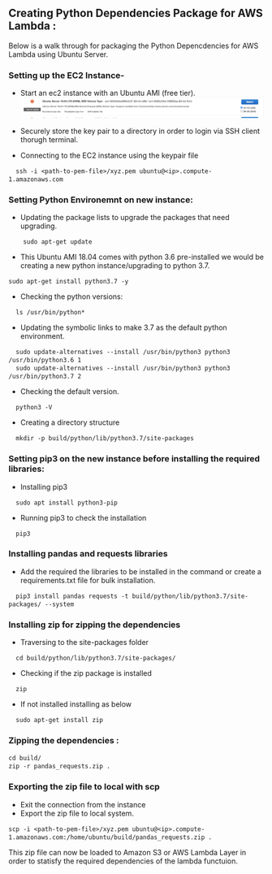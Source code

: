 ## Creating Python Dependencies Package for AWS Lambda :

Below is a walk through for packaging the Python Depencdencies for AWS Lambda using Ubuntu Server.

### Setting up the EC2 Instance-

- Start an ec2 instance with an Ubuntu AMI (free tier).
![AMI](https://github.com/aashish-bidap/Packaging-Lambda-Dependencies/blob/main/ami.png)
- Securely store the key pair to a directory in order to login via SSH client thorugh terminal.

- Connecting to the EC2 instance using the keypair file

~~~
  ssh -i <path-to-pem-file>/xyz.pem ubuntu@<ip>.compute-1.amazonaws.com
~~~

### Setting Python Environemnt on new instance:

- Updating the package lists to upgrade the packages that need upgrading.
~~~
	sudo apt-get update
~~~
- This Ubuntu AMI 18.04 comes with python 3.6 pre-installed we would be creating a new python instance/upgrading to python 3.7.
~~~
sudo apt-get install python3.7 -y
~~~
- Checking the python versions:
~~~
  ls /usr/bin/python*
~~~
- Updating the symbolic links to make 3.7 as the default python environment.
~~~
  sudo update-alternatives --install /usr/bin/python3 python3 /usr/bin/python3.6 1
  sudo update-alternatives --install /usr/bin/python3 python3 /usr/bin/python3.7 2
~~~
- Checking the default version.
~~~
  python3 -V
~~~
- Creating a directory structure
~~~
  mkdir -p build/python/lib/python3.7/site-packages
~~~


### Setting pip3 on the new instance before installing the required libraries:

- Installing pip3
~~~
  sudo apt install python3-pip
~~~
- Running pip3 to check the installation
~~~
  pip3
~~~
	
### Installing pandas and requests libraries

- Add the required the libraries to be installed in the command or create a requirements.txt file for bulk installation.
~~~
  pip3 install pandas requests -t build/python/lib/python3.7/site-packages/ --system
~~~

### Installing zip for zipping the dependencies

- Traversing to the site-packages folder
~~~
  cd build/python/lib/python3.7/site-packages/
~~~
- Checking if the zip package is installed
~~~
  zip
~~~
- If not installed installing as below
~~~
  sudo apt-get install zip
~~~

### Zipping the dependencies :
~~~
cd build/
zip -r pandas_requests.zip .
~~~

### Exporting the zip file to local with scp
- Exit the connection from the instance
- Export the zip file to local system.
~~~
scp -i <path-to-pem-file>/xyz.pem ubuntu@<ip>.compute-1.amazonaws.com:/home/ubuntu/build/pandas_requests.zip .
~~~

This zip file can now be loaded to Amazon S3 or AWS Lambda Layer in order to statisfy the required dependencies of the lambda functuion. 
